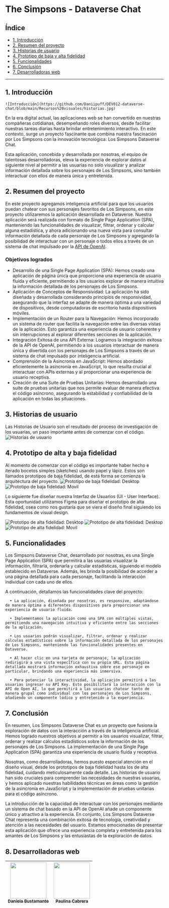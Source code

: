   # The Simpsons - Dataverse Chat
  ## Índice
  * [1. Introducción](#1-introducción)
  * [2. Resumen del proyecto](#2-resumen-del-proyecto)
  * [3. Historias de usuario](#-historias-de-usuario)
  * [4. Prototipo de baja y alta fidelidad](#3-prototipo-de-alta-y-baja-fidelidad)
  * [5. Funcionalidades](#4-funcionalidades)
  * [6. Conclusión](#8-conclusión)
  * [7. Desarrolladoras web](#9-desarrolladoras-web)
  ***
  ## 1. Introducción
    ![Introducción](https://github.com/Daniipuff/DEV012-dataverse-chat/blob/main/Recursos%20visuales/historias.jpg)

  En la era digital actual, las aplicaciones web se han convertido en nuestras compañeras cotidianas, desempeñando roles diversos, desde facilitar nuestras tareas diarias hasta brindar entretenimiento interactivo. En este contexto, surge un proyecto fascinante que combina nuestra fascinación por Los Simpsons con la innovación tecnológica: Los Simpsons Dataverse Chat.

  Esta aplicación, concebida y desarrollada por nosotras, el equipo de talentosas desarrolladoras, eleva la experiencia de explorar datos al siguiente nivel al permitir a las usuarias no solo visualizar y analizar información detallada sobre los personajes de Los Simpsons, sino también interactuar con ellos de manera única y entretenida.

  ## 2. Resumen del proyecto
  En este proyecto agregamos inteligencia artificial para que los usuarios puedan chatear con sus personajes favoritos de Los Simpsons, en este proyecto utilizaremos la aplicación desarrollada en Dataverse.
  Nuestra aplicación será realizada con formato de Single Page Application (SPA), manteniendo las funcionalidades de visualizar, filtrar, ordenar y calcular alguna estadística, y ahora adicionando una nueva vista para
  consultar información detallada de cada personaje de Los Simpsons y agregando
  la posibilidad de interactuar con un personaje o todos ellos a través de un sistema de chat impulsado por la
  [API de OpenAI](https://openai.com/product).
  ### Objetivos logrados
  * Desarrollo de una Single Page Application (SPA): Hemos creado una aplicación de página única que proporciona una experiencia de usuario fluida y eficiente, permitiendo a los usuarios explorar de manera intuitiva la información detallada de los personajes de Los Simpsons.
  * Aplicación de Conceptos de Responsividad: La aplicación ha sido diseñada y desarrollada considerando principios de responsividad, asegurando que la interfaz se adapte de manera óptima a una variedad de dispositivos, desde computadoras de escritorio hasta dispositivos móviles.
  * Implementación de un Router para la Navegación: Hemos incorporado un sistema de router que facilita la navegación entre las diversas vistas de la aplicación. Esto garantiza una experiencia de usuario coherente y sin interrupciones al explorar diferentes secciones de la aplicación.
  * Integración Exitosa de una API Externa: Logramos la integración exitosa de la API de OpenAI, permitiendo a los usuarios interactuar de manera única y divertida con los personajes de Los Simpsons a través de un sistema de chat impulsado por inteligencia artificial.
  * Comprensión de la Asincronía en JavaScript: Hemos abordado eficientemente la asincronía en JavaScript, lo que resulta crucial al interactuar con APIs externas y al proporcionar una experiencia de usuario receptiva.
  * Creación de una Suite de Pruebas Unitarias: Hemos desarrollado una suite de pruebas unitarias que nos permite evaluar de manera efectiva el código asíncrono, asegurando la estabilidad y confiabilidad de la aplicación en todas las situaciones.

  ## 3. Historias de usuario
  Las Historias de Usuario son el resultado del proceso de investigación de los usuarias, un paso importante antes de comenzar con el código.
  ![Historias de usuario](https://github.com/Daniipuff/DEV012-dataverse-chat/blob/main/Recursos%20visuales/historias.jpg)

  ## 4. Prototipo de alta y baja fidelidad
  Al momento de comenzar con el código es importante haber hecho e iterado bocetos simples (sketches) usando papel y lápiz. Estos son llamados prototipos de baja fidelidad, de esta forma se comienza la arquitectura del proyecto.
  ![Prototipo de baja fidelidad: Desktop](https://github.com/Daniipuff/DEV012-dataverse-chat/blob/main/Recursos%20visuales/bf1.jpg)
  ![Prototipo de baja fidelidad: Movil](https://github.com/Daniipuff/DEV012-dataverse-chat/blob/main/Recursos%20visuales/bj2.jpg)

  Lo siguiente fue diseñar nuestra Interfaz de Usuarios (UI - User Interface). Esta oportunidad  utilizamos Figma para diseñar el prototipo de alta fidelidad, osea como nos gustaría que se viera el diseño final siguiendo los fundamentos de visual design.

  ![Prototipo de alta fidelidad: Desktop](https://github.com/Daniipuff/DEV012-dataverse-chat/blob/main/Recursos%20visuales/af1.jpg)
  ![Prototipo de alta fidelidad: Desktop](https://github.com/Daniipuff/DEV012-dataverse-chat/blob/main/Recursos%20visuales/af2.jpg)
  ![Prototipo de alta fidelidad: Movil](https://github.com/Daniipuff/DEV012-dataverse-chat/blob/main/Recursos%20visuales/af3.jpg)

  ## 5. Funcionalidades
  Los Simpsons Dataverse Chat, desarrollado por nosotras, es una Single Page Application (SPA) que permitirá a las usuarias visualizar la información, filtrarla, ordenarla y calcular estadísticas, siguiendo el modelo establecido en Dataverse. Además, les brinda la posibilidad de acceder a una página detallada para cada personaje, facilitando la interacción individual con cada uno de ellos.

  A continuación, detallamos las funcionalidades clave del proyecto:

      • La aplicación, diseñada por nosotras, es responsive, adaptándose de manera óptima a diferentes dispositivos para proporcionar una experiencia de usuario fluida.

      • Implementamos la aplicación como una SPA con múltiples vistas, permitiendo una navegación intuitiva y eficiente entre las secciones de la aplicación.

      • Los usuarios podrán visualizar, filtrar, ordenar y realizar cálculos estadísticos sobre la información detallada de los personajes de Los Simpsons, manteniendo las funcionalidades presentes en Dataverse.

      • Al hacer clic en una tarjeta de personaje, la aplicación redirigirá a una vista específica con su propia URL. Esta página detallada mostrará información exhaustiva sobre ese personaje en particular, brindando una experiencia más inmersiva.

      • Para potenciar la interactividad, la aplicación permitirá a las usuarias ingresar su API Key. Esto posibilitará la interacción con la API de Open AI, lo que permitirá a las usuarias chatear tanto de manera grupal como individual con los personajes de Los Simpsons, añadiendo un componente lúdico y entretenido a la experiencia.

## 7. Conclusión
  En resumen, Los Simpsons Dataverse Chat es un proyecto que fusiona la exploración de datos con la interacción a través de la inteligencia artificial. Hemos logrado nuestros objetivos al permitir a los usuarios visualizar, filtrar, ordenar y realizar cálculos estadísticos sobre la información de los personajes de Los Simpsons. La implementación de una Single Page Application (SPA) garantiza una experiencia de usuario fluida y receptiva.

  Nosotras, como desarrolladoras, hemos puesto especial atención en el diseño visual, desde los prototipos de baja fidelidad hasta los de alta fidelidad, cuidando meticulosamente cada detalle. Las historias de usuario han sido cruciales para comprender las necesidades de nuestras usuarias, y hemos aplicado nuestras habilidades técnicas en áreas como la gestión de la asincronía en JavaScript y la implementación de pruebas unitarias para el código asíncrono.

  La introducción de la capacidad de interactuar con los personajes mediante un sistema de chat basado en la API de OpenAI añade un componente único y atractivo a la experiencia. En conjunto, Los Simpsons Dataverse Chat representa una combinación exitosa de tecnología, creatividad y atención a las necesidades del usuario. Estamos emocionadas de presentar esta aplicación que ofrece una experiencia completa y entretenida para los amantes de Los Simpsons y las entusiastas de la exploración de datos.
## 8. Desarrolladoras web

| [<img src="https://avatars.githubusercontent.com/u/133843650?s=96&v=4" width=115><br><sub>Daniela Bustamante</sub>](https://github.com/Daniipuff) |  [<img src="https://avatars.githubusercontent.com/u/143117858?v=4" width=115><br><sub>Paulina Cabrera</sub>](https://github.com/Paulinakbrr) |
| :---: | :---: |